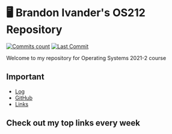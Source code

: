 # 🖥️ Brandon Ivander's OS212 Repository
[![Commits count](https://badgen.net/github/commits/veloraine/os212/?color=yellow)](https://github.com/veloraine/os212/commits/master)
[![Last Commit](https://badgen.net/github/last-commit/veloraine/os212/?color=blue)](https://github.com/veloraine/os212/commits/master)

Welcome to my repository for Operating Systems 2021-2 course

## Important

* [Log](https://veloraine.github.io/os212/TXT/mylog.txt)
* [GitHub](https://github.com/veloraine/os212/)
* [Links](https://github.com/veloraine/os212/index.md)

## Check out my top links every week

